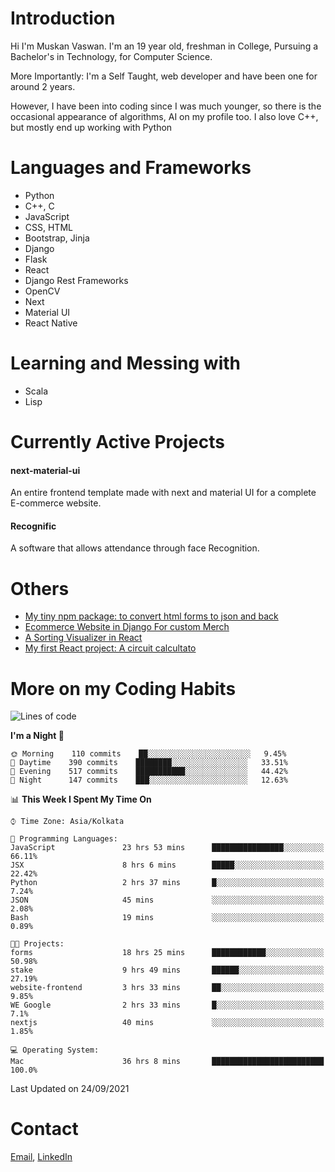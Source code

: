 <!-- - I’m currently working on:
&nbsp;&nbsp;&nbsp;&nbsp;&nbsp;&nbsp; *Circuits*[https://muskanvaswan.github.io/circuits] which, as the name suggests,  is a calculator for solving circuits with ease. This is my first React project
#### I’m currently learning : 
&nbsp;&nbsp;&nbsp;&nbsp;&nbsp;&nbsp; React.js
#### Ask me about:
&nbsp;&nbsp;&nbsp;&nbsp;&nbsp;&nbsp; Anything
#### How to reach me:
&nbsp;&nbsp;&nbsp;&nbsp;&nbsp;&nbsp; Email[mailto:muskanvaswan@gmail.com] LinkedIn[https://www.linkedin.com/in/muskan-vaswan?lipi=urn%3Ali%3Apage%3Ad_flagship3_profile_view_base_contact_details%3B%2FQpdlv5fQ12Ru4DkW2TysA%3D%3D]
#### Pronouns:
&nbsp;&nbsp;&nbsp;&nbsp;&nbsp;&nbsp; Her -->

# Introduction
Hi I'm Muskan Vaswan.
I'm an 19 year old,
freshman in College,
Pursuing a Bachelor's in Technology, for Computer Science.

More Importantly: I'm a Self Taught, web developer and have been one for around 2 years.

However, I have been into coding since I was much younger, so there is the occasional appearance of algorithms, AI on my profile too. I also love C++, but mostly end up working with Python


# Languages and Frameworks

- Python
- C++, C
- JavaScript
- CSS, HTML 
- Bootstrap, Jinja
- Django
- Flask
- React 
- Django Rest Frameworks
- OpenCV
- Next
- Material UI
- React Native

# Learning and Messing with 

- Scala 
- Lisp

# Currently Active Projects

#### next-material-ui
An entire frontend template made with next and material UI for a complete E-commerce website.

#### Recognific
A software that allows attendance through face Recognition.

# Others
- [My tiny npm package: to convert html forms to json and back](https://www.npmjs.com/package/forms-dynamically)
- [Ecommerce Website in Django For custom Merch](https://merch-commerce.herokuapp.com/)
- [A Sorting Visualizer in React](https://muskanvaswan.github.io/SortingVisualizer/)
- [My first React project: A circuit calcultato](https://muskanvaswan.github.io/circuits)

# More on my Coding Habits

<!--START_SECTION:waka-->
![Lines of code](https://img.shields.io/badge/From%20Hello%20World%20I%27ve%20Written-406426%20lines%20of%20code-blue)

**I'm a Night 🦉** 

```text
🌞 Morning    110 commits    ██░░░░░░░░░░░░░░░░░░░░░░░   9.45% 
🌆 Daytime    390 commits    ████████░░░░░░░░░░░░░░░░░   33.51% 
🌃 Evening    517 commits    ███████████░░░░░░░░░░░░░░   44.42% 
🌙 Night      147 commits    ███░░░░░░░░░░░░░░░░░░░░░░   12.63%

```


📊 **This Week I Spent My Time On** 

```text
⌚︎ Time Zone: Asia/Kolkata

💬 Programming Languages: 
JavaScript               23 hrs 53 mins      ████████████████░░░░░░░░░   66.11% 
JSX                      8 hrs 6 mins        █████░░░░░░░░░░░░░░░░░░░░   22.42% 
Python                   2 hrs 37 mins       █░░░░░░░░░░░░░░░░░░░░░░░░   7.24% 
JSON                     45 mins             ░░░░░░░░░░░░░░░░░░░░░░░░░   2.08% 
Bash                     19 mins             ░░░░░░░░░░░░░░░░░░░░░░░░░   0.89%

🐱‍💻 Projects: 
forms                    18 hrs 25 mins      ████████████░░░░░░░░░░░░░   50.98% 
stake                    9 hrs 49 mins       ██████░░░░░░░░░░░░░░░░░░░   27.19% 
website-frontend         3 hrs 33 mins       ██░░░░░░░░░░░░░░░░░░░░░░░   9.85% 
WE Google                2 hrs 33 mins       █░░░░░░░░░░░░░░░░░░░░░░░░   7.1% 
nextjs                   40 mins             ░░░░░░░░░░░░░░░░░░░░░░░░░   1.85%

💻 Operating System: 
Mac                      36 hrs 8 mins       █████████████████████████   100.0%

```


 Last Updated on 24/09/2021
<!--END_SECTION:waka-->

# Contact

[Email](mailto:muskanvaswan@gmail.com), [LinkedIn](https://www.linkedin.com/in/muskan-vaswan?lipi=urn%3Ali%3Apage%3Ad_flagship3_profile_view_base_contact_details%3B%2FQpdlv5fQ12Ru4DkW2TysA%3D%3D)



